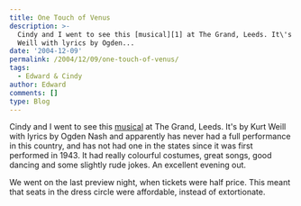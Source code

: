 ```yaml
---
title: One Touch of Venus
description: >-
  Cindy and I went to see this [musical][1] at The Grand, Leeds. It\'s by Kurt
  Weill with lyrics by Ogden...
date: '2004-12-09'
permalink: /2004/12/09/one-touch-of-venus/
tags:
  - Edward & Cindy
author: Edward
comments: []
type: Blog
---
```


Cindy and I went to see this [musical][1] at The Grand, Leeds. It\'s by
Kurt Weill with lyrics by Ogden Nash and apparently has never had a full
performance in this country, and has not had one in the states since it
was first performed in 1943. It had really colourful costumes, great
songs, good dancing and some slightly rude jokes. An excellent evening
out.

We went on the last preview night, when tickets were half price. This
meant that seats in the dress circle were affordable, instead of
extortionate.



[1]: https://www.operanorth.co.uk/whatson.aspx
